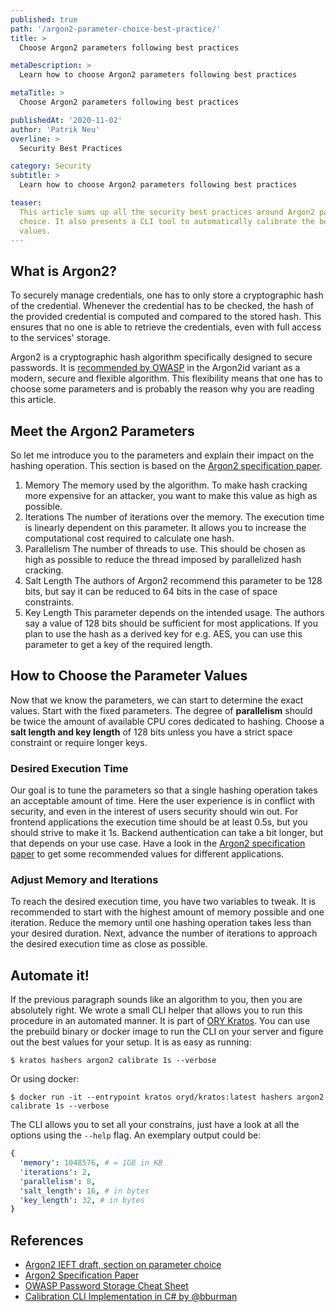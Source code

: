 ```yaml
---
published: true
path: '/argon2-parameter-choice-best-practice/'
title: >
  Choose Argon2 parameters following best practices

metaDescription: >
  Learn how to choose Argon2 parameters following best practices

metaTitle: >
  Choose Argon2 parameters following best practices

publishedAt: '2020-11-02'
author: 'Patrik Neu'
overline: >
  Security Best Practices

category: Security
subtitle: >
  Learn how to choose Argon2 parameters following best practices

teaser:
  This article sums up all the security best practices around Argon2 parameter
  choice. It also presents a CLI tool to automatically calibrate the best
  values.
---
```


## What is Argon2?

To securely manage credentials, one has to only store a cryptographic hash of
the credential. Whenever the credential has to be checked, the hash of the
provided credential is computed and compared to the stored hash. This ensures
that no one is able to retrieve the credentials, even with full access to the
services' storage.

Argon2 is a cryptographic hash algorithm specifically designed to secure
passwords. It is
[recommended by OWASP](https://cheatsheetseries.owasp.org/cheatsheets/Password_Storage_Cheat_Sheet.html#argon2id)
in the Argon2id variant as a modern, secure and flexible algorithm. This
flexibility means that one has to choose some parameters and is probably the
reason why you are reading this article.

## Meet the Argon2 Parameters

So let me introduce you to the parameters and explain their impact on the
hashing operation. This section is based on the
[Argon2 specification paper](https://password-hashing.net/argon2-specs.pdf).

1. Memory The memory used by the algorithm. To make hash cracking more expensive
   for an attacker, you want to make this value as high as possible.
2. Iterations The number of iterations over the memory. The execution time is
   linearly dependent on this parameter. It allows you to increase the
   computational cost required to calculate one hash.
3. Parallelism The number of threads to use. This should be chosen as high as
   possible to reduce the thread imposed by parallelized hash cracking.
4. Salt Length The authors of Argon2 recommend this parameter to be 128 bits,
   but say it can be reduced to 64 bits in the case of space constraints.
5. Key Length This parameter depends on the intended usage. The authors say a
   value of 128 bits should be sufficient for most applications. If you plan to
   use the hash as a derived key for e.g. AES, you can use this parameter to get
   a key of the required length.

## How to Choose the Parameter Values

Now that we know the parameters, we can start to determine the exact values.
Start with the fixed parameters. The degree of **parallelism** should be twice
the amount of available CPU cores dedicated to hashing. Choose a **salt length
and key length** of 128 bits unless you have a strict space constraint or
require longer keys.

### Desired Execution Time

Our goal is to tune the parameters so that a single hashing operation takes an
acceptable amount of time. Here the user experience is in conflict with
security, and even in the interest of users security should win out. For
frontend applications the execution time should be at least 0.5s, but you should
strive to make it 1s. Backend authentication can take a bit longer, but that
depends on your use case. Have a look in the
[Argon2 specification paper](https://password-hashing.net/argon2-specs.pdf) to
get some recommended values for different applications.

### Adjust Memory and Iterations

To reach the desired execution time, you have two variables to tweak. It is
recommended to start with the highest amount of memory possible and one
iteration. Reduce the memory until one hashing operation takes less than your
desired duration. Next, advance the number of iterations to approach the desired
execution time as close as possible.

## Automate it!

If the previous paragraph sounds like an algorithm to you, then you are
absolutely right. We wrote a small CLI helper that allows you to run this
procedure in an automated manner. It is part of
[ORY Kratos](https://github.com/ory/kratos). You can use the prebuild binary or
docker image to run the CLI on your server and figure out the best values for
your setup. It is as easy as running:

```
$ kratos hashers argon2 calibrate 1s --verbose
```

Or using docker:

```
$ docker run -it --entrypoint kratos oryd/kratos:latest hashers argon2 calibrate 1s --verbose
```

The CLI allows you to set all your constrains, just have a look at all the
options using the `--help` flag. An exemplary output could be:

```yaml
{
  'memory': 1048576, # = 1GB in KB
  'iterations': 2,
  'parallelism': 8,
  'salt_length': 16, # in bytes
  'key_length': 32, # in bytes
}
```

## References

- [Argon2 IEFT draft, section on parameter choice](https://tools.ietf.org/html/draft-irtf-cfrg-argon2-11#section-4)
- [Argon2 Specification Paper](https://password-hashing.net/argon2-specs.pdf)
- [OWASP Password Storage Cheat Sheet](https://cheatsheetseries.owasp.org/cheatsheets/Password_Storage_Cheat_Sheet.html)
- [Calibration CLI Implementation in C# by @bburman](https://github.com/bburman/Twelve21.PasswordStorage)
